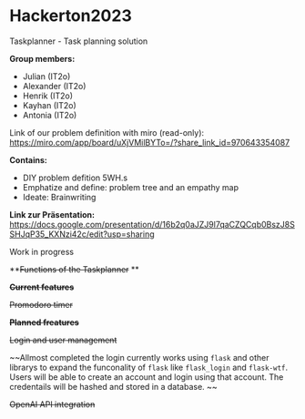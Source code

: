 # Hackerton2023

Taskplanner - Task planning solution

**Group members:**

- Julian (IT2o)
- Alexander (IT2o)
- Henrik (IT2o)
- Kayhan (IT2o)
- Antonia (IT2o)

Link of our problem definition with miro (read-only):
https://miro.com/app/board/uXjVMilBYTo=/?share_link_id=970643354087

**Contains:**

- DIY problem defition 5WH.s
- Emphatize and define: problem tree and an empathy map
- Ideate: Brainwriting

**Link zur Präsentation:**
https://docs.google.com/presentation/d/16b2q0aJZJ9l7qaCZQCqb0BszJ8SSHJqP35_KXNzi42c/edit?usp=sharing

Work in progress

**~~Functions of the Taskplanner~~ **

**~~Current features~~**

~~Promodoro timer~~ 

**~~Planned freatures~~**

~~Login and user management~~

~~Allmost completed the login currently works using `flask` and other librarys to expand the funconality of `flask` like `flask_login` and `flask-wtf`. Users will be able to create an account and login using that account. The credentails will be hashed and stored in a database. ~~

~~OpenAI API integration~~
